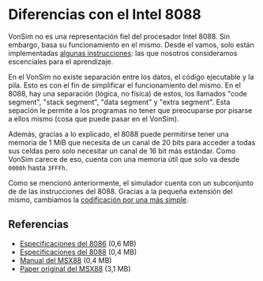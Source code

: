# Diferencias con el Intel 8088

VonSim no es una representación fiel del procesador Intel 8088. Sin embargo, basa su funcionamiento en el mismo. Desde el vamos, solo están implementadas [algunas instrucciones](/como-usar/instrucciones/listado): las que nosotros consideramos escenciales para el aprendizaje.

En el VonSim no existe separación entre los datos, el código ejecutable y la pila. Esto es con el fin de simplificar el funcionamiento del mismo. En el 8088, hay una separación (lógica, no física) de estos, los llamados "code segment", "stack segment", "data segment" y "extra segment". Esta sepación le permite a los programas no tener que preocuparse por pisarse a ellos mismo (cosa que puede pasar en el VonSim).

Además, gracias a lo explicado, el 8088 puede permitirse tener una memoria de 1 MiB que necesita de un canal de 20 bits para acceder a todas sus celdas pero solo necesitar un canal de 16 bit más estándar. Como VonSim carece de eso, cuenta con una memoria útil que solo va desde `0000h` hasta `3FFFh`.

Como se mencionó anteriormente, el simulador cuenta con un subconjunto de de las instrucciones del 8088. Gracias a la pequeña extensión del mismo, cambiamos la [codificación por una más simple](/especificaciones/codificacion).

## Referencias

- [Especificaciones del 8086](/docs/8086_Intel.pdf) (0,6 MB)
- [Especificaciones del 8088](/docs/231456-006.pdf) (0,4 MB)
- [Manual del MSX88](/docs/Manual-MSX88.pdf) (0,4 MB)
- [Paper original del MSX88](/docs/msx88-original-paper.pdf) (3,1 MB)
